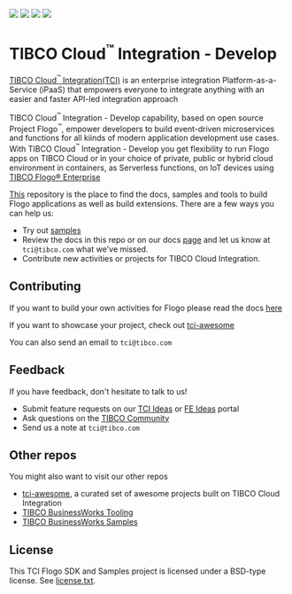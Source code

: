 ![](https://travis-ci.org/TIBCOSoftware/tci-webintegrator.svg)
![](https://img.shields.io/badge/dependencies-up%20to%20date-green.svg)
![](https://img.shields.io/badge/license-BSD%20style-blue.svg)
![](https://img.shields.io/badge/version-1.1.0-ff69b4.svg)

# TIBCO Cloud<sup>&trade;</sup> Integration - Develop

[TIBCO Cloud<sup>&trade;</sup> Integration(TCI)](https://www.tibco.com/products/tibco-cloud-integration) is an enterprise integration Platform-as-a-Service (iPaaS) that empowers everyone to integrate anything with an easier and faster API-led integration approach

TIBCO Cloud<sup>&trade;</sup> Integration - Develop capability, based on open source Project Flogo<sup>&trade;</sup>, empower developers to build event-driven microservices and functions for all kiinds of modern application development use cases. With TIBCO Cloud<sup>&trade;</sup> Integration - Develop you get flexibility to run Flogo apps on TIBCO Cloud or in your choice of private, public or hybrid cloud environment in containers, as Serverless functions, on IoT devices using [TIBCO Flogo® Enterprise](https://docs.tibco.com/products/tibco-flogo-enterprise)

[This](https://github.com/TIBCOSoftware/tci-flogo) repository is the place to find the docs, samples and tools to build Flogo applications as well as build extensions. There are a few ways you can help us:

* Try out [samples](https://github.com/TIBCOSoftware/tci-flogo/tree/master/samples)
* Review the docs in this repo or on our docs [page](https://integration.cloud.tibco.com/docs/index.html) and let us know at `tci@tibco.com` what we've missed.
* Contribute new activities or projects for TIBCO Cloud Integration.

## Contributing
If you want to build your own activities for Flogo please read the docs [here](https://tibcosoftware.github.io/tci-flogo/building-extensions/)

If you want to showcase your project, check out [tci-awesome](https://github.com/TIBCOSoftware/tci-awesome)

You can also send an email to `tci@tibco.com`

## Feedback
If you have feedback, don't hesitate to talk to us!

* Submit feature requests on our [TCI Ideas](https://ideas.tibco.com/?project=TCI) or [FE Ideas](https://ideas.tibco.com/?project=FE) portal
* Ask questions on the [TIBCO Community](https://community.tibco.com/answers/product/344006)
* Send us a note at `tci@tibco.com`

## Other repos
You might also want to visit our other repos

* [tci-awesome](https://github.com/TIBCOSoftware/tci-awesome), a curated set of awesome projects built on TIBCO Cloud Integration
* [TIBCO BusinessWorks Tooling](https://github.com/TIBCOSoftware/bw-tooling)
* [TIBCO BusinessWorks Samples](https://github.com/TIBCOSoftware/bw-samples)


## License
This TCI Flogo SDK and Samples project is licensed under a BSD-type license. See [license.txt](license.txt).
